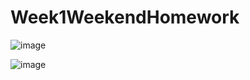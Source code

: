 # Week1WeekendHomework

![image](https://user-images.githubusercontent.com/46461171/51091760-eb159100-175c-11e9-9faf-e93ee642be4d.png)

![image](https://user-images.githubusercontent.com/46461171/51091763-f49ef900-175c-11e9-836c-7357f1e89457.png)
